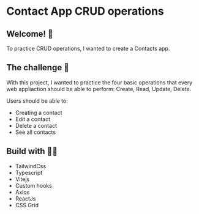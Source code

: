 # Contact App CRUD operations


## Welcome! 👋

To practice CRUD operations, I wanted to create a Contacts app.


## The challenge 🦾 

With this project, I wanted to practice the four basic operations that every web appliaction should be able to perform: Create, Read, Update, Delete.

Users should be able to:

- Creating a contact
- Edit a contact
- Delete a contact
- See all contacts

  
## Build with 👷‍♀️

- TailwindCss
- Typescript
- Vitejs
- Custom hooks
- Axios
- ReactJs
- CSS Grid

